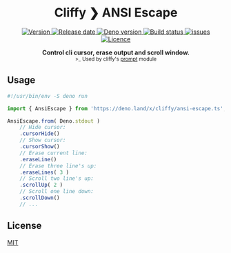 <h1 align="center">Cliffy ❯ ANSI Escape</h1>

<p align="center">
  <a href="https://github.com/c4spar/deno-cliffy/releases">
    <img alt="Version" src="https://img.shields.io/github/v/release/c4spar/deno-cliffy?logo=github" />
  </a>
  <a href="https://github.com/c4spar/deno-cliffy/releases">
    <img alt="Release date" src="https://img.shields.io/github/release-date/c4spar/deno-cliffy?logo=github" />
  </a>
  <a href="https://deno.land/">
    <img alt="Deno version" src="https://img.shields.io/badge/deno-v1.0.0%20rc2-green?logo=deno" />
  </a>
  <a href="https://github.com/c4spar/deno-cliffy/actions?query=workflow%3Aci">
    <img alt="Build status" src="https://github.com/c4spar/deno-cliffy/workflows/ci/badge.svg?branch=master" />
  </a>
  <a href="https://github.com/c4spar/deno-cliffy/issues?q=is%3Aissue+is%3Aopen+label%3Amodule%3Acommand">
    <img alt="issues" src="https://img.shields.io/github/issues/c4spar/deno-cliffy/module:flags?label=issues&logo=github">
  </a>
  <a href="https://github.com/c4spar/deno-cliffy/actions?query=workflow%3Aci">
    <img alt="Licence" src="https://img.shields.io/github/license/c4spar/deno-cliffy?logo=github" />
  </a>
</p>

<p align="center">
  <b>Control cli cursor, erase output and scroll window.</b></br>
  <sub>>_ Used by cliffy's <a href="../prompt/">prompt</a> module<sub>
</p>

## Usage

```typescript
#!/usr/bin/env -S deno run

import { AnsiEscape } from 'https://deno.land/x/cliffy/ansi-escape.ts';

AnsiEscape.from( Deno.stdout )
    // Hide cursor:
    .cursorHide()
    // Show cursor:
    .cursorShow()
    // Erase current line:
    .eraseLine()
    // Erase three line's up:
    .eraseLines( 3 )
    // Scroll two line's up:
    .scrollUp( 2 )
    // Scroll one line down:
    .scrollDown()
    // ...
```

## License

[MIT](LICENSE)
